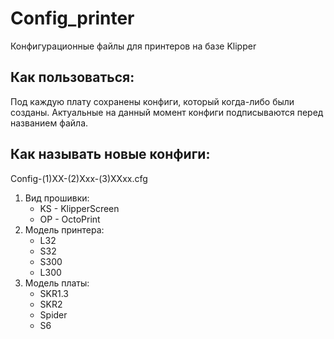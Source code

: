 # Config_printer
Конфигурационные файлы для принтеров на базе Klipper

## Как пользоваться:

Под каждую плату сохранены конфиги, который когда-либо были созданы.
Актуальные на данный момент конфиги подписываются <Actual> перед названием файла.
  
## Как называть новые конфиги:
  
  Config-(1)XX-(2)Xxx-(3)XXxx.cfg
  
1) Вид прошивки:
    - KS - KlipperScreen
    - OP - OctoPrint
2) Модель принтера:
    - L32
    - S32
    - S300
    - L300
3) Модель платы:
    - SKR1.3
    - SKR2
    - Spider
    - S6
